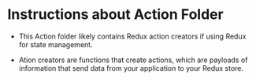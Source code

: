 # Instructions about Action Folder


-  This Action folder likely contains Redux action creators if using Redux for state management.

- Ation creators are functions that create actions, which are payloads of information that send data from your application to your Redux store.